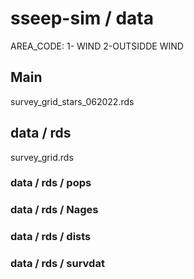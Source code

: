 # sseep-sim / data
AREA_CODE: 1- WIND 2-OUTSIDDE WIND
## Main

survey_grid_stars_062022.rds

## data / rds

survey_grid.rds

### data / rds / pops

### data / rds / Nages

### data / rds / dists

### data / rds / survdat


